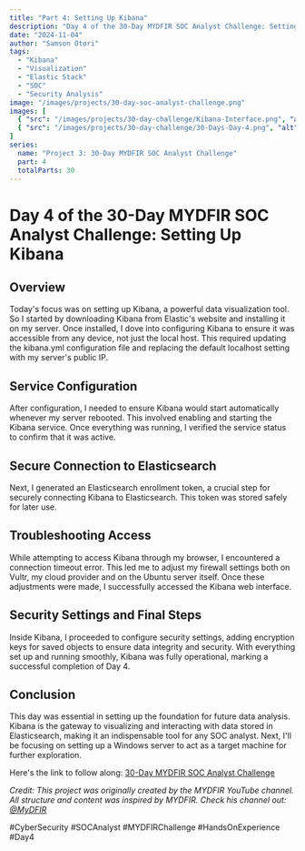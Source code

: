 ```yaml
---
title: "Part 4: Setting Up Kibana"
description: "Day 4 of the 30-Day MYDFIR SOC Analyst Challenge: Setting up Kibana for powerful data visualization and analysis."
date: "2024-11-04"
author: "Samson Otori"
tags:
  - "Kibana"
  - "Visualization"
  - "Elastic Stack"
  - "SOC"
  - "Security Analysis"
image: "/images/projects/30-day-soc-analyst-challenge.png"
images: [
  { "src": "/images/projects/30-day-challenge/Kibana-Interface.png", "alt": "Kibana Interface" },
  { "src": "/images/projects/30-day-challenge/30-Days-Day-4.png", "alt": "30 Days MYDFIR SOC Analyst Challenge Day 4" }
]
series:
  name: "Project 3: 30-Day MYDFIR SOC Analyst Challenge"
  part: 4
  totalParts: 30
---
```


# Day 4 of the 30-Day MYDFIR SOC Analyst Challenge: Setting Up Kibana

## Overview

Today's focus was on setting up Kibana, a powerful data visualization tool. So I started by downloading Kibana from Elastic's website and installing it on my server. Once installed, I dove into configuring Kibana to ensure it was accessible from any device, not just the local host. This required updating the kibana.yml configuration file and replacing the default localhost setting with my server's public IP.

## Service Configuration

After configuration, I needed to ensure Kibana would start automatically whenever my server rebooted. This involved enabling and starting the Kibana service. Once everything was running, I verified the service status to confirm that it was active.

## Secure Connection to Elasticsearch

Next, I generated an Elasticsearch enrollment token, a crucial step for securely connecting Kibana to Elasticsearch. This token was stored safely for later use.

## Troubleshooting Access

While attempting to access Kibana through my browser, I encountered a connection timeout error. This led me to adjust my firewall settings both on Vultr, my cloud provider and on the Ubuntu server itself. Once these adjustments were made, I successfully accessed the Kibana web interface.

## Security Settings and Final Steps

Inside Kibana, I proceeded to configure security settings, adding encryption keys for saved objects to ensure data integrity and security. With everything set up and running smoothly, Kibana was fully operational, marking a successful completion of Day 4.

## Conclusion

This day was essential in setting up the foundation for future data analysis. Kibana is the gateway to visualizing and interacting with data stored in Elasticsearch, making it an indispensable tool for any SOC analyst. Next, I'll be focusing on setting up a Windows server to act as a target machine for further exploration.

Here's the link to follow along: [30-Day MYDFIR SOC Analyst Challenge](https://www.youtube.com/watch?v=nBlCuLMq-zA&list=PLG6KGSNK4PuBWmX9NykU0wnWamjxdKhDJ&index=32)

*Credit: This project was originally created by the MYDFIR YouTube channel. All structure and content was inspired by MYDFIR. Check his channel out: [@MyDFIR](https://www.youtube.com/@MyDFIR)*

#CyberSecurity #SOCAnalyst #MYDFIRChallenge #HandsOnExperience #Day4 